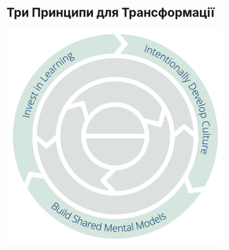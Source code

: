 # Три Принципи для Трансформації


![Три Принципи для Трансформації: Вкладайтеся в Навчання - Усвідомлено Розвивайте Культуру - Будуйте Загальні Ментальні Моделі](img/csf/csf-light-transformation.png)
